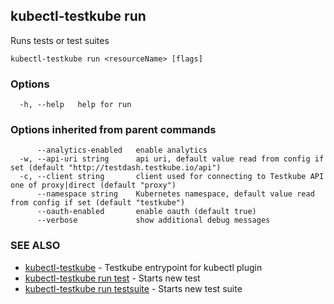 ## kubectl-testkube run

Runs tests or test suites

```
kubectl-testkube run <resourceName> [flags]
```

### Options

```
  -h, --help   help for run
```

### Options inherited from parent commands

```
      --analytics-enabled   enable analytics
  -w, --api-uri string      api uri, default value read from config if set (default "http://testdash.testkube.io/api")
  -c, --client string       client used for connecting to Testkube API one of proxy|direct (default "proxy")
      --namespace string    Kubernetes namespace, default value read from config if set (default "testkube")
      --oauth-enabled       enable oauth (default true)
      --verbose             show additional debug messages
```

### SEE ALSO

* [kubectl-testkube](kubectl-testkube.md)	 - Testkube entrypoint for kubectl plugin
* [kubectl-testkube run test](kubectl-testkube_run_test.md)	 - Starts new test
* [kubectl-testkube run testsuite](kubectl-testkube_run_testsuite.md)	 - Starts new test suite

